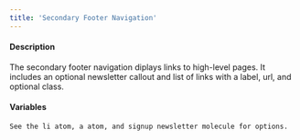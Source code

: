 ```yaml
---
title: 'Secondary Footer Navigation'
---
```

#### Description
The secondary footer navigation diplays links to high-level pages. It includes an optional newsletter callout and list of links with a label, url, and optional class.

#### Variables
~~~
See the li atom, a atom, and signup newsletter molecule for options.
~~~


